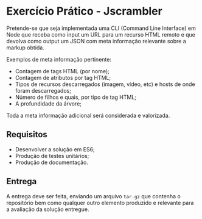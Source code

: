 Exercício Prático - Jscrambler
==============================

Pretende-se que seja implementada uma CLI (Command Line Interface) em Node que
receba como input um URL para um recurso HTML remoto e que devolva como output
um JSON com meta informação relevante sobre a markup obtida.

Exemplos de meta informação pertinente:

* Contagem de tags HTML (por nome);
* Contagem de atributos por tag HTML;
* Tipos de recursos descarregados (imagem, vídeo, etc) e hosts de onde foram
  descarregados;
* Número de filhos e quais, por tipo de tag HTML;
* A profundidade da árvore;

Toda a meta informação adicional será considerada e valorizada.

## Requisitos

- Desenvolver a solução em ES6;
- Produção de testes unitários;
- Produção de documentação.

## Entrega

A entrega deve ser feita, enviando um arquivo `tar.gz` que contenha o
repositório bem como qualquer outro elemento produzido e relevante para a
avaliação da solução entregue.
